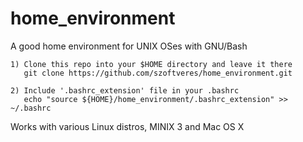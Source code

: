 # home_environment
A good home environment for UNIX OSes with GNU/Bash

    1) Clone this repo into your $HOME directory and leave it there
       git clone https://github.com/szoftveres/home_environment.git

    2) Include '.bashrc_extension' file in your .bashrc
       echo "source ${HOME}/home_environment/.bashrc_extension" >> ~/.bashrc

Works with various Linux distros, MINIX 3 and Mac OS X

